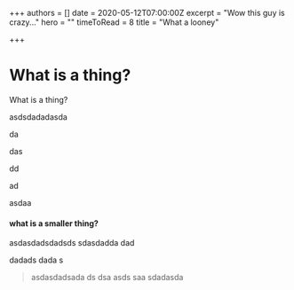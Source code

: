 +++
authors = []
date = 2020-05-12T07:00:00Z
excerpt = "Wow this guy is crazy..."
hero = ""
timeToRead = 8
title = "What a looney"

+++
# What is a thing?

What is a thing?

asdsdadadasda

da

das

dd

ad

asdaa

#### what is a smaller thing?

asdasdadsdadsds sdasdadda dad

dadads dada s

> asdasdadsada ds dsa asds saa sdadasda